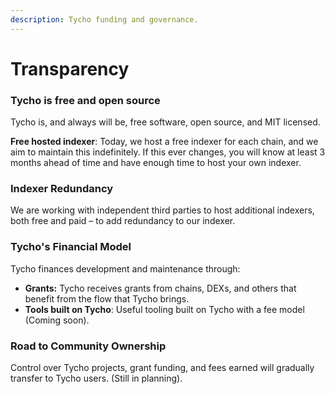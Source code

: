 ```yaml
---
description: Tycho funding and governance.
---
```


# Transparency

### Tycho is free and open source

Tycho is, and always will be, free software, open source, and MIT licensed.

**Free hosted indexer**: Today, we host a free indexer for each chain, and we aim to maintain this indefinitely. If this ever changes, you will know at least 3 months ahead of time and have enough time to host your own indexer.

### Indexer Redundancy

We are working with independent third parties to host additional indexers, both free and paid – to add redundancy to our indexer.

### Tycho's Financial Model

Tycho finances development and maintenance through:

* **Grants:** Tycho receives grants from chains, DEXs, and others that benefit from the flow that Tycho brings.
* **Tools built on Tycho**: Useful tooling built on Tycho with a fee model (Coming soon).&#x20;

### Road to Community Ownership

Control over Tycho projects, grant funding, and fees earned will gradually transfer to Tycho users. (Still in planning).
